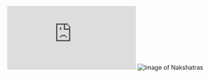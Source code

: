 ![Image of Nakshatras](https://www.lunarplanner.com/Astrology/Nakshatras/index.html)
![Image of Nakshatras](https://www.lunarplanner.com/Astrology/Nakshatras/images/nakshatras-chart.png)

